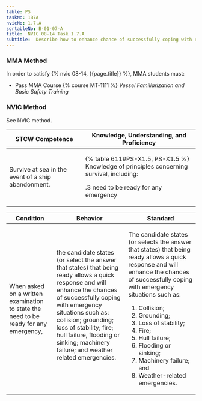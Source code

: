 ```yaml
---
table: PS
taskNo: 1B7A
nvicNo: 1.7.A 
sortableNo: B-01-07-A
title:  NVIC 08-14 Task 1.7.A
subtitle:  Describe how to enhance chance of successfully coping with emergency situations
---
```



### MMA Method

In order to satisfy  {% nvic 08-14, {{page.title}}  %}, MMA students must:

* Pass MMA Course {% course MT-1111 %}  *Vessel Familiarization and Basic Safety Training*


### NVIC Method

<a onclick="togglevisibility('nvic_methods')" >See NVIC method.</a>

<div id='nvic_methods' class='hide'>

<table>
<thead>
<tr>
<th class='forty'> STCW Competence </th>
<th class='sixty'> Knowledge, Understanding, and Proficiency </th>
</tr>
</thead>




<tbody>
<tr><td markdown='1'>

Survive at sea in the event of a ship abandonment.

</td><td markdown='1'>

{% table 611#PS-X1.5, PS-X1.5 %} Knowledge of principles concerning survival, including:

.3  need to be ready for any emergency

</td></tr>


</tbody>
</table>


<table>
<thead>
<tr><th class='twenty'>  Condition </th><th class='twenty'> Behavior </th><th  class='sixty'>Standard </th></tr>
</thead>
<tbody >



<tr><td markdown='1'>

When asked on a written examination to state the need to be ready for any emergency,

</td><td markdown='1'>

the candidate states (or select the answer that states) that being ready allows a quick response and will enhance the chances of successfully coping with emergency situations such as: collision; grounding; loss of stability; fire; hull failure, flooding or sinking; machinery failure; and weather related emergencies.

<br>

<div class="tooltip" markdown='1'>



</div>


</td><td markdown='1'>

The candidate states (or selects the answer that states) that being ready allows a quick response and will enhance the chances of successfully coping with emergency situations such as: 

1. Collision; 
2. Grounding; 
3. Loss of stability; 
4. Fire; 
5. Hull failure; 
6. Flooding or sinking; 
7. Machinery failure; and 
8. Weather-related emergencies.

</td></tr>
</tbody>
</table>
</div>

